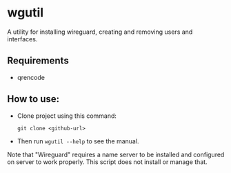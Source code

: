 # wgutil
A utility for installing wireguard, creating and removing users and interfaces.

## Requirements
- qrencode

## How to use:

* Clone project using this command: 

    `git clone <github-url>`

* Then run `wgutil --help` to see the manual.

Note that "Wireguard" requires a name server to be installed and configured on server to work properly. This script does not install or manage that.